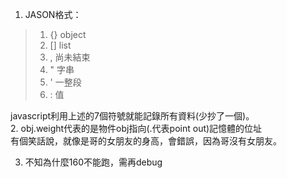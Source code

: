 1. JASON格式：  
> 1. {} object
> 2. [] list  
> 3. , 尚未結束  
> 4. " 字串  
> 5. ' 一整段  
> 6. : 值  

javascript利用上述的7個符號就能記錄所有資料(少抄了一個)。  
2. obj.weight代表的是物件obj指向(.代表point out)記憶體的位址  
有個笑話說，就像是哥的女朋友的身高，會錯誤，因為哥沒有女朋友。

3. 不知為什麼160不能跑，需再debug
